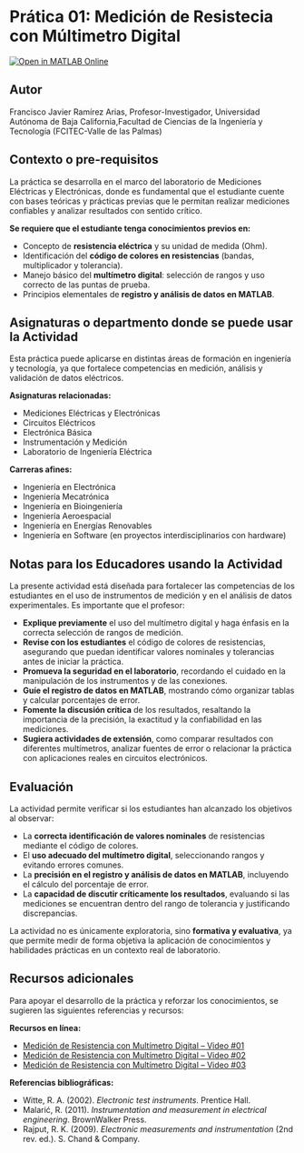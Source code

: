 # Prática 01: Medición de Resistecia con Múltimetro Digital

[![Open in MATLAB Online](https://www.mathworks.com/images/responsive/global/open-in-matlab-online.svg)](https://matlab.mathworks.com/open/github/v1?repo=Francisco-Javier-Ramirez-Arias/Mediciones_Electricas_y_Electronicas)
<!-- Agrega el icono de "File Exchange" al README si este repositorio también aparece en File Exchange mediante la función "Connect to GitHub" -->
<!-- Agrega el icono de "Abrir en MATLAB Online" al README para abrir un archivo específico en MATLAB Online -->

## Autor
Francisco Javier Ramírez Arias, Profesor-Investigador, Universidad Autónoma de Baja California,Facultad de Ciencias de la Ingeniería y Tecnología (FCITEC-Valle de las Palmas)

## Contexto o pre-requisitos
La práctica se desarrolla en el marco del laboratorio de Mediciones Eléctricas y Electrónicas, donde es fundamental que el estudiante cuente con bases teóricas y prácticas previas que le permitan realizar mediciones confiables y analizar resultados con sentido crítico.

**Se requiere que el estudiante tenga conocimientos previos en:**

 - Concepto de **resistencia eléctrica** y su unidad de medida (Ohm).  
- Identificación del **código de colores en resistencias** (bandas, multiplicador y tolerancia).  
- Manejo básico del **multímetro digital**: selección de rangos y uso correcto de las puntas de prueba.  
- Principios elementales de **registro y análisis de datos en MATLAB**.  

## Asignaturas o departmento donde se puede usar la Actividad
Esta práctica puede aplicarse en distintas áreas de formación en ingeniería y tecnología, ya que fortalece competencias en medición, análisis y validación de datos eléctricos.

**Asignaturas relacionadas:**  
- Mediciones Eléctricas y Electrónicas  
- Circuitos Eléctricos  
- Electrónica Básica  
- Instrumentación y Medición  
- Laboratorio de Ingeniería Eléctrica  

**Carreras afines:**  
- Ingeniería en Electrónica  
- Ingeniería Mecatrónica  
- Ingeniería en Bioingeniería  
- Ingeniería Aeroespacial  
- Ingeniería en Energías Renovables  
- Ingeniería en Software (en proyectos interdisciplinarios con hardware)  


## Notas para los Educadores usando la Actividad
La presente actividad está diseñada para fortalecer las competencias de los estudiantes en el uso de instrumentos de medición y en el análisis de datos experimentales. Es importante que el profesor:  

- **Explique previamente** el uso del multímetro digital y haga énfasis en la correcta selección de rangos de medición.  
- **Revise con los estudiantes** el código de colores de resistencias, asegurando que puedan identificar valores nominales y tolerancias antes de iniciar la práctica.  
- **Promueva la seguridad en el laboratorio**, recordando el cuidado en la manipulación de los instrumentos y de las conexiones.  
- **Guíe el registro de datos en MATLAB**, mostrando cómo organizar tablas y calcular porcentajes de error.  
- **Fomente la discusión crítica** de los resultados, resaltando la importancia de la precisión, la exactitud y la confiabilidad en las mediciones.  
- **Sugiera actividades de extensión**, como comparar resultados con diferentes multímetros, analizar fuentes de error o relacionar la práctica con aplicaciones reales en circuitos electrónicos.  

## Evaluación
La actividad permite verificar si los estudiantes han alcanzado los objetivos al observar:  

- La **correcta identificación de valores nominales** de resistencias mediante el código de colores.  
- El **uso adecuado del multímetro digital**, seleccionando rangos y evitando errores comunes.  
- La **precisión en el registro y análisis de datos en MATLAB**, incluyendo el cálculo del porcentaje de error.  
- La **capacidad de discutir críticamente los resultados**, evaluando si las mediciones se encuentran dentro del rango de tolerancia y justificando discrepancias.  

La actividad no es únicamente exploratoria, sino **formativa y evaluativa**, ya que permite medir de forma objetiva la aplicación de conocimientos y habilidades prácticas en un contexto real de laboratorio.  

## Recursos adicionales
Para apoyar el desarrollo de la práctica y reforzar los conocimientos, se sugieren las siguientes referencias y recursos:  

**Recursos en línea:**  
- [Medición de Resistencia con Multímetro Digital – Video #01](https://www.youtube.com/watch?v=1bohzeqWW8I)  
- [Medición de Resistencia con Multímetro Digital – Video #02](https://www.youtube.com/watch?v=nK1MXBbL1rs)  
- [Medición de Resistencia con Multímetro Digital – Video #03](https://www.youtube.com/watch?v=XQgtIPUVack&t=3s)  

**Referencias bibliográficas:**  
- Witte, R. A. (2002). *Electronic test instruments*. Prentice Hall.  
- Malarić, R. (2011). *Instrumentation and measurement in electrical engineering*. BrownWalker Press.  
- Rajput, R. K. (2009). *Electronic measurements and instrumentation* (2nd rev. ed.). S. Chand & Company.  


